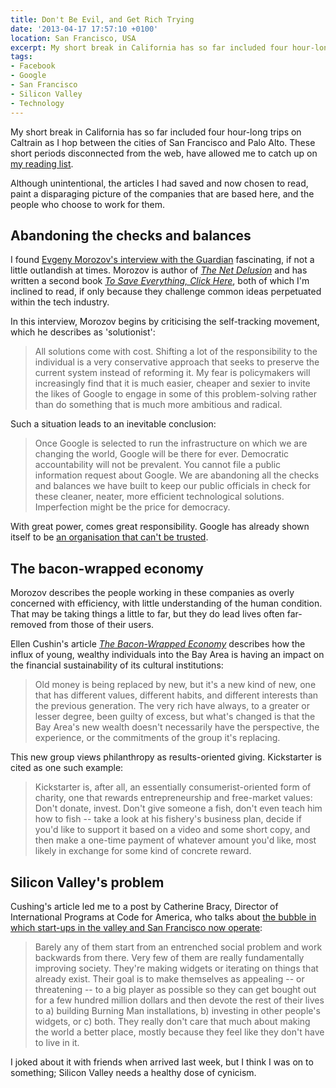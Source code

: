 ```yaml
---
title: Don't Be Evil, and Get Rich Trying
date: '2013-04-17 17:57:10 +0100'
location: San Francisco, USA
excerpt: My short break in California has so far included four hour-long trips on Caltrain as I hop between the cities of San Francisco and Palo Alto. These short periods disconnected from the web, have allowed me to catch up on my reading list.
tags:
- Facebook
- Google
- San Francisco
- Silicon Valley
- Technology
---
```

My short break in California has so far included four hour-long trips on Caltrain as I hop between the cities of San Francisco and Palo Alto. These short periods disconnected from the web, have allowed me to catch up on [my reading list][1].

Although unintentional, the articles I had saved and now chosen to read, paint a disparaging picture of the companies that are based here, and the people who choose to work for them.

## Abandoning the checks and balances

I found [Evgeny Morozov's interview with the Guardian][2] fascinating, if not a little outlandish at times. Morozov is author of <cite>[The Net Delusion][3]</cite> and has written a second book <cite>[To Save Everything, Click Here][4]</cite>, both of which I'm inclined to read, if only because they challenge common ideas perpetuated within the tech industry.

In this interview, Morozov begins by criticising the self-tracking movement, which he describes as 'solutionist':

> All solutions come with cost. Shifting a lot of the responsibility to the individual is a very conservative approach that seeks to preserve the current system instead of reforming it. My fear is policymakers will increasingly find that it is much easier, cheaper and sexier to invite the likes of Google to engage in some of this problem-solving rather than do something that is much more ambitious and radical.

Such a situation leads to an inevitable conclusion:

> Once Google is selected to run the infrastructure on which we are changing the world, Google will be there for ever. Democratic accountability will not be prevalent. You cannot file a public information request about Google. We are abandoning all the checks and balances we have built to keep our public officials in check for these cleaner, neater, more efficient technological solutions. Imperfection might be the price for democracy.

With great power, comes great responsibility. Google has already shown itself to be [an organisation that can't be trusted][5].

## The bacon-wrapped economy

Morozov describes the people working in these companies as overly concerned with efficiency, with little understanding of the human condition. That may be taking things a little to far, but they do lead lives often far-removed from those of their users.

Ellen Cushin's article <cite>[The Bacon-Wrapped Economy][6]</cite> describes how the influx of young, wealthy individuals into the Bay Area is having an impact on the financial sustainability of its cultural institutions:

> Old money is being replaced by new, but it's a new kind of new, one that has different values, different habits, and different interests than the previous generation. The very rich have always, to a greater or lesser degree, been guilty of excess, but what's changed is that the Bay Area's new wealth doesn't necessarily have the perspective, the experience, or the commitments of the group it's replacing.

This new group views philanthropy as results-oriented giving. Kickstarter is cited as one such example:

> Kickstarter is, after all, an essentially consumerist-oriented form of charity, one that rewards entrepreneurship and free-market values: Don't donate, invest. Don't give someone a fish, don't even teach him how to fish -- take a look at his fishery's business plan, decide if you'd like to support it based on a video and some short copy, and then make a one-time payment of whatever amount you'd like, most likely in exchange for some kind of concrete reward.

## Silicon Valley's problem

Cushing's article led me to a post by Catherine Bracy, Director of International Programs at Code for America, who talks about [the bubble in which start-ups in the valley and San Francisco now operate][7]:

> Barely any of them start from an entrenched social problem and work backwards from there. Very few of them are really fundamentally improving society. They're making widgets or iterating on things that already exist. Their goal is to make themselves as appealing -- or threatening -- to a big player as possible so they can get bought out for a few hundred million dollars and then devote the rest of their lives to a) building Burning Man installations, b) investing in other people's widgets, or c) both. They really don't care that much about making the world a better place, mostly because they feel like they don't have to live in it.

I joked about it with friends when arrived last week, but I think I was on to something; Silicon Valley needs a healthy dose of cynicism.

[1]: http://readability.com/paulrobertlloyd/favorites
[2]: http://www.guardian.co.uk/technology/2013/mar/09/evgeny-morozov-technology-solutionism-interview
[3]: http://netdelusion.com
[4]: http://clickherethebook.com
[5]: http://www.wired.com/threatlevel/2012/05/google-wifi-fcc-investigation/
[6]: http://www.eastbayexpress.com/oakland/the-bacon-wrapped-economy/Content?oid=3494301
[7]: http://cbracy.tumblr.com/post/39314979304/silicon-valleys-problem
